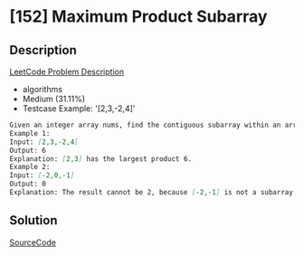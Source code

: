 # [152] Maximum Product Subarray

## Description

[LeetCode Problem Description](https://leetcode.com/problems/maximum-product-subarray/description/)

* algorithms
* Medium (31.11%)
* Testcase Example:  '[2,3,-2,4]'

```md
Given an integer array nums, find the contiguous subarray within an array (containing at least one number) which has the largest product.
Example 1:
Input: [2,3,-2,4]
Output: 6
Explanation: [2,3] has the largest product 6.
Example 2:
Input: [-2,0,-1]
Output: 0
Explanation: The result cannot be 2, because [-2,-1] is not a subarray.

```

## Solution

[SourceCode](./solution.js)
